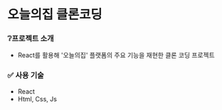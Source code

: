 # 오늘의집 클론코딩

### ❔프로젝트 소개
* React를 활용해 '오늘의집' 플랫폼의 주요 기능을 재현한 클론 코딩 프로젝트

### ✅ 사용 기술
* React
* Html, Css, Js
